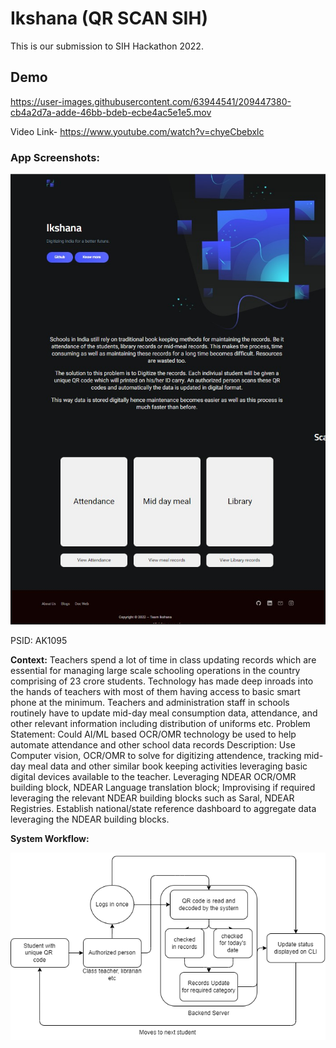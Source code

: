 # Ikshana (QR SCAN SIH)

This is our submission to SIH Hackathon 2022.

## Demo

https://user-images.githubusercontent.com/63944541/209447380-cb4a2d7a-adde-46bb-bdeb-ecbe4ac5e1e5.mov

Video Link- https://www.youtube.com/watch?v=chyeCbebxlc
### App Screenshots:

![Landing Page](https://github.com/prathameshparit/Dummy-Storage/blob/743303e7ed73d001e7bd3e49e2b35188476c62b7/readme%20images/QRCode-Attendence-System/landing.jpeg?raw=true)


PSID: AK1095 

**Context:** Teachers spend a lot of time in class updating records which are essential for managing large scale schooling operations in the country comprising of 
23 crore students. Technology has made deep inroads into the hands of teachers with most of them having access to basic smart phone at the minimum. 
Teachers and administration staff in schools routinely have to update mid-day meal consumption data, attendance, and other relevant information including distribution 
of uniforms etc. Problem Statement: Could AI/ML based OCR/OMR technology be used to help automate attendance and other school data records Description: 
Use Computer vision, OCR/OMR to solve for digitizing attendence, tracking mid-day meal data and other similar book keeping activities leveraging basic digital devices 
available to the teacher. Leveraging NDEAR OCR/OMR building block, NDEAR Language translation block; Improvising if required leveraging the relevant NDEAR building 
blocks such as Saral, NDEAR Registries. Establish national/state reference dashboard to aggregate data leveraging the NDEAR building blocks.

**System Workflow:**

![IMG](https://github.com/prathameshparit/QRCode-Attendence-System/blob/778d64d0742c1ff51c1e7e3323f720dbb9c35214/QR_SIH.drawio.png?raw=true)







